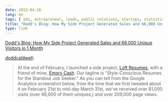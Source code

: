 ```yaml
---
date: 2012-04-26
lang: en
tags: [ ads, entrepreneur, leads, public relations, startups, statistics, traffic, web ]
title: "Dodd's Blog: How My Side Project Generated Sales and 66,000 Unique Vistors in 1 Month"
type: link
---
```


[Dodd's Blog: How My Side Project Generated Sales and 66,000 Unique Visitors in 1 Month](http://blog.doddcaldwell.com/post/20238528691/how-my-side-project-generated-sales-and-66-000-unique)

[doddcaldwell](http://blog.doddcaldwell.com/post/20238528691/how-my-side-project-generated-sales-and-66-000-unique):

> At the end of February, I launched a side project, [Loft Resumes](http://loftresumes.com), 
> with a friend of mine, [Emory Cash](https://twitter.com/#!/emorycash).
> Our tagline is "Style-Conscious Resumes for the Standout Job
> Seeker." As you can tell from the Google Analytics screenshot below,
> from the time that we first tweeted about it on February 21st to
> mid-day March 31st, we've received over 81,000 visits (over 66,000 of
> them uniques,) and over 209,000 page views.

